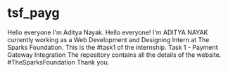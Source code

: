 # tsf_payg
Hello everyone I'm Aditya Nayak.
Hello everyone! I'm  ADITYA NAYAK currently working as a Web Development and Designing Intern at The Sparks Foundation. This is the #task1 of the internship. Task 1 - Payment Gateway Integration The repository contains all the details of the website. 
#TheSparksFoundation Thank you.
